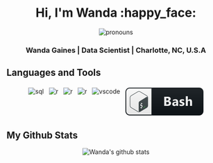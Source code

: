 <link rel="stylesheet" type="text/css" media="all" href="./styles/style.css" />

<div align=center>

<h1>Hi, I'm Wanda :happy_face:</h1>

</div>

<div align=center><img src="/pics/sheher.svg" alt="pronouns"></div>

<h3 align=center>Wanda Gaines | Data Scientist | Charlotte, NC, U.S.A</h3>

<!-- Languages and Tools > -->
## Languages and Tools 

<p align="center">
  <!-- Icons accedited to https://github.com/MikeCodesDotNET/ColoredBadges . Please follow Mike! -->
  <img src="/pics/SQL.svg" alt="sql" style="vertical-align:top; margin:4px"> 
  <img src="/pics/r.svg" alt="r" style="vertical-align:top; margin:4px">
  <img src="/pics/office 365.svg" alt="r" style="vertical-align:top; margin:4px"> 
  <img src="/pics/google cloud platform.svg" alt="r" style="vertical-align:top; margin:4px"> 
  <img src="/pics/vscode.svg" alt="vscode" style="vertical-align:top; margin:4px">
  <img src="/pics/bash.svg" alt="gitbash" style="vertical-align:top; margin:4px">

 
</p>

## My Github Stats
<div align=center>

![Wanda's github stats](https://github-readme-stats.vercel.app/api?username=wagaines&show_icons=true&theme=tokyonight)
</div>

